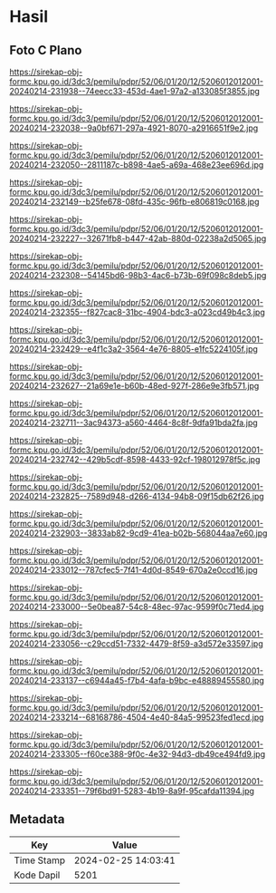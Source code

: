 # Hasil

## Foto C Plano

https://sirekap-obj-formc.kpu.go.id/3dc3/pemilu/pdpr/52/06/01/20/12/5206012012001-20240214-231938--74eecc33-453d-4ae1-97a2-a133085f3855.jpg

https://sirekap-obj-formc.kpu.go.id/3dc3/pemilu/pdpr/52/06/01/20/12/5206012012001-20240214-232038--9a0bf671-297a-4921-8070-a2916651f9e2.jpg

https://sirekap-obj-formc.kpu.go.id/3dc3/pemilu/pdpr/52/06/01/20/12/5206012012001-20240214-232050--2811187c-b898-4ae5-a69a-468e23ee696d.jpg

https://sirekap-obj-formc.kpu.go.id/3dc3/pemilu/pdpr/52/06/01/20/12/5206012012001-20240214-232149--b25fe678-08fd-435c-96fb-e806819c0168.jpg

https://sirekap-obj-formc.kpu.go.id/3dc3/pemilu/pdpr/52/06/01/20/12/5206012012001-20240214-232227--32671fb8-b447-42ab-880d-02238a2d5065.jpg

https://sirekap-obj-formc.kpu.go.id/3dc3/pemilu/pdpr/52/06/01/20/12/5206012012001-20240214-232308--54145bd6-98b3-4ac6-b73b-69f098c8deb5.jpg

https://sirekap-obj-formc.kpu.go.id/3dc3/pemilu/pdpr/52/06/01/20/12/5206012012001-20240214-232355--f827cac8-31bc-4904-bdc3-a023cd49b4c3.jpg

https://sirekap-obj-formc.kpu.go.id/3dc3/pemilu/pdpr/52/06/01/20/12/5206012012001-20240214-232429--e4f1c3a2-3564-4e76-8805-e1fc5224105f.jpg

https://sirekap-obj-formc.kpu.go.id/3dc3/pemilu/pdpr/52/06/01/20/12/5206012012001-20240214-232627--21a69e1e-b60b-48ed-927f-286e9e3fb571.jpg

https://sirekap-obj-formc.kpu.go.id/3dc3/pemilu/pdpr/52/06/01/20/12/5206012012001-20240214-232711--3ac94373-a560-4464-8c8f-9dfa91bda2fa.jpg

https://sirekap-obj-formc.kpu.go.id/3dc3/pemilu/pdpr/52/06/01/20/12/5206012012001-20240214-232742--429b5cdf-8598-4433-92cf-198012978f5c.jpg

https://sirekap-obj-formc.kpu.go.id/3dc3/pemilu/pdpr/52/06/01/20/12/5206012012001-20240214-232825--7589d948-d266-4134-94b8-09f15db62f26.jpg

https://sirekap-obj-formc.kpu.go.id/3dc3/pemilu/pdpr/52/06/01/20/12/5206012012001-20240214-232903--3833ab82-9cd9-41ea-b02b-568044aa7e60.jpg

https://sirekap-obj-formc.kpu.go.id/3dc3/pemilu/pdpr/52/06/01/20/12/5206012012001-20240214-233012--787cfec5-7f41-4d0d-8549-670a2e0ccd16.jpg

https://sirekap-obj-formc.kpu.go.id/3dc3/pemilu/pdpr/52/06/01/20/12/5206012012001-20240214-233000--5e0bea87-54c8-48ec-97ac-9599f0c71ed4.jpg

https://sirekap-obj-formc.kpu.go.id/3dc3/pemilu/pdpr/52/06/01/20/12/5206012012001-20240214-233056--c29ccd51-7332-4479-8f59-a3d572e33597.jpg

https://sirekap-obj-formc.kpu.go.id/3dc3/pemilu/pdpr/52/06/01/20/12/5206012012001-20240214-233137--c6944a45-f7b4-4afa-b9bc-e48889455580.jpg

https://sirekap-obj-formc.kpu.go.id/3dc3/pemilu/pdpr/52/06/01/20/12/5206012012001-20240214-233214--68168786-4504-4e40-84a5-99523fed1ecd.jpg

https://sirekap-obj-formc.kpu.go.id/3dc3/pemilu/pdpr/52/06/01/20/12/5206012012001-20240214-233305--f60ce388-9f0c-4e32-94d3-db49ce494fd9.jpg

https://sirekap-obj-formc.kpu.go.id/3dc3/pemilu/pdpr/52/06/01/20/12/5206012012001-20240214-233351--79f6bd91-5283-4b19-8a9f-95cafda11394.jpg


## Metadata

| Key        | Value               |
| ---------- | ------------------- |
| Time Stamp | 2024-02-25 14:03:41 |
| Kode Dapil | 5201                |



